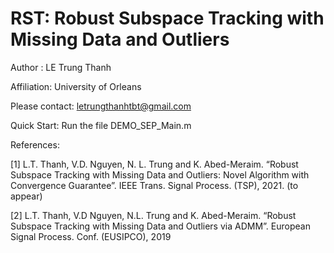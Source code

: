 # RST: Robust Subspace Tracking with Missing Data and Outliers

Author     : LE Trung Thanh

Affiliation: University of Orleans

Please contact: letrungthanhtbt@gmail.com

Quick Start: Run the file DEMO_SEP_Main.m

References: 

[1] L.T. Thanh, V.D. Nguyen, N. L. Trung and K. Abed-Meraim. “Robust Subspace Tracking with Missing Data and Outliers: Novel Algorithm with Convergence Guarantee”. IEEE
Trans. Signal Process. (TSP), 2021. (to appear)

[2] L.T. Thanh, V.D Nguyen, N.L. Trung and K. Abed-Meraim. “Robust Subspace Tracking with Missing Data and Outliers via ADMM”. European Signal Process. Conf. (EUSIPCO), 2019


